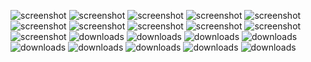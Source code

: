 ![screenshot](1b1.png)
![screenshot](ls.png)
![screenshot](grep.png)
![screenshot](cmds.png)
![screenshot](commands1.png)
![screenshot](commands2.png)
![screenshot](commands3.png)
![screenshot](commands4.png)
![screenshot](dc.png)
![screenshot](fc.png)
![screenshot](exp2.png)
![downloads](3(1).png)
![downloads](3(2).png)
![downloads](3(3).png)
![downloads](4(1).png)
![downloads](4(2).png)
![downloads](5.png)
![downloads](6(1).png)
![downloads](6(2).png)
![downloads](7.png)
